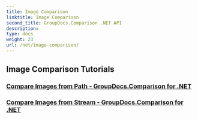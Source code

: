 ```yaml
---
title: Image Comparison
linktitle: Image Comparison
second_title: GroupDocs.Comparison .NET API
description: 
type: docs
weight: 23
url: /net/image-comparison/
---
```


## Image Comparison Tutorials
### [Compare Images from Path - GroupDocs.Comparison for .NET](./compare-images-from-path/)
### [Compare Images from Stream - GroupDocs.Comparison for .NET](./compare-images-from-stream/)